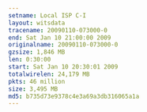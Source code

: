 ```yaml
---
setname: Local ISP C-I
layout: witsdata
tracename: 20090110-073000-0
end: Sat Jan 10 21:00:00 2009
originalname: 20090110-073000-0
gzsize: 1,846 MB
len: 0:30:00
start: Sat Jan 10 20:30:01 2009
totalwirelen: 24,179 MB
pkts: 46 million
size: 3,495 MB
md5: b735d73e9378c4e3a69a3db316065a1a
---
```

